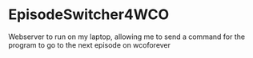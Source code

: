 # EpisodeSwitcher4WCO
Webserver to run on my laptop, allowing me to send a command for the program to go to the next episode on wcoforever
